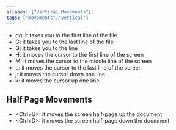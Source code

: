 ```yaml
---
aliases: ["Vertical Movements"]
tags: ["movements","vertical"]
---
```


- gg: it takes you to the first line of the file
- G: it takes you to the last line of the file
- <number>G: it takes you to the line <number>
- H: it moves the cursor to the first line of the screen
- M: it moves the cursor to the middle line of the screen
- L: it moves the cursor to the last line of the screen
- j: it moves the cursor down one line
- k: it moves the cursor up one line

## Half Page Movements

- <Ctrl+U>: it moves the screen half-page up the document
- <Ctrl+D>: it moves the screen half-page down the document
